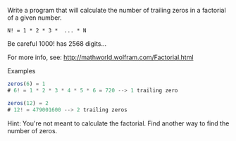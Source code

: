 Write a program that will calculate the number of trailing zeros in a factorial of a given number.

`N! = 1 * 2 * 3 *  ... * N`

Be careful 1000! has 2568 digits...

For more info, see: http://mathworld.wolfram.com/Factorial.html

Examples
```js
zeros(6) = 1
# 6! = 1 * 2 * 3 * 4 * 5 * 6 = 720 --> 1 trailing zero

zeros(12) = 2
# 12! = 479001600 --> 2 trailing zeros
```

Hint: You're not meant to calculate the factorial. Find another way to find the number of zeros.